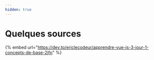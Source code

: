 ```yaml
---
hidden: true
---
```


# Quelques sources

{% embed url="https://dev.to/ericlecodeur/apprendre-vue-js-3-jour-1-concepts-de-base-2jfn" %}
